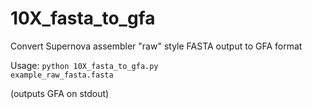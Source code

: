 # 10X_fasta_to_gfa

Convert Supernova assembler "raw" style FASTA output to GFA format

Usage:
<code>python 10X_fasta_to_gfa.py example_raw_fasta.fasta</code>

(outputs GFA on stdout)
